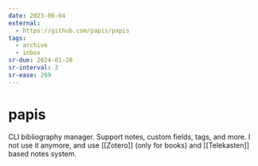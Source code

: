 ```yaml
---
date: 2023-06-04
external:
  - https://github.com/papis/papis
tags:
  - archive
  - inbox
sr-due: 2024-01-28
sr-interval: 3
sr-ease: 269
---
```


# papis

CLI bibliography manager. Support notes, custom fields, tags, and more. I not
use it anymore, and use [[Zotero]] (only for books) and
[[Telekasten]] based notes system.
